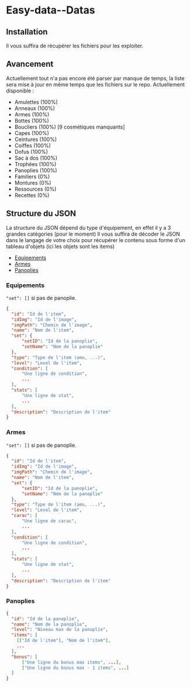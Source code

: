 # Easy-data--Datas

## Installation

Il vous suffira de récupérer les fichiers pour les exploiter.

## Avancement

Actuellement tout n'a pas encore été parser par manque de temps, la liste sera mise à jour en même temps que les fichiers sur le repo.
Actuellement disponible :

* Amulettes (100%)
* Anneaux (100%)
* Armes (100%)
* Bottes (100%)
* Boucliers (100%) [9 cosmétiques manquants]
* Capes (100%)
* Ceintures (100%)
* Coiffes (100%)
* Dofus (100%)
* Sac à dos (100%)
* Trophées (100%)
* Panoplies (100%)
* Familiers (0%)
* Montures (0%)
* Ressources (0%)
* Recettes (0%)

## Structure du JSON

La structure du JSON dépend du type d'équipement, en effet il y a 3 grandes catégories (pour le moment)
Il vous suffira de décoder le JSON dans le langage de votre choix pour récupérer le contenu sous forme d'un tableau d'objets (ici les objets sont les items)

* [Equipements](#equipements)
* [Armes](#armes)
* [Panoplies](#panoplies)

### Equipements
```"set": []``` si pas de panoplie.
```json
{
  "id": "Id de l'item",
  "idImg": "Id de l'image",
  "imgPath": "Chemin de l'image",
  "name": "Nom de l'item",
  "set": {
      "setID": "Id de la panoplie",
      "setName": "Nom de la panoplie"
  },
  "type": "Type de l'item (amu, ...)",
  "level": "Level de l'item",
  "condition": [
      "Une ligne de condition",
      ...
  ],
  "stats": [
      "Une ligne de stat",
      ...
  ],
  "description": "Description de l'item"
}
```
### Armes
```"set": []``` si pas de panoplie.
```json
{
  "id": "Id de l'item",
  "idImg": "Id de l'image",
  "imgPath": "Chemin de l'image",
  "name": "Nom de l'item",
  "set": {
      "setID": "Id de la panoplie",
      "setName": "Nom de la panoplie"
  },
  "type": "Type de l'item (amu, ...)",
  "level": "Level de l'item",
  "carac": [
      "Une ligne de carac",
      ...
  ],
  "condition": [
      "Une ligne de condition",
      ...
  ],
  "stats": [
      "Une ligne de stat",
      ...
  ],
  "description": "Description de l'item"
}
```
### Panoplies
```json
{
  "id": "Id de la panoplie",
  "name": "Nom de la panoplie",
  "level": "Niveau max de la panoplie",
  "items": [
    [["Id de l'item"], "Nom de l'item"],
    ...
  ],
  "bonus": [
      ["Une ligne du bonus max items", ...],
      ["Une ligne du bonus max - 1 items", ...]
  ]
}
```
